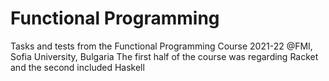 # Functional Programming
Tasks and tests from the Functional Programming Course 2021-22 @FMI, Sofia University, Bulgaria
The first half of the course was regarding Racket and the second included Haskell
